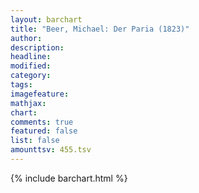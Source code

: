```yaml
---
layout: barchart
title: "Beer, Michael: Der Paria (1823)"
author:
description:
headline:
modified:
category:
tags:
imagefeature: 
mathjax: 
chart: 
comments: true
featured: false
list: false
amounttsv: 455.tsv
---
```

{% include barchart.html %}
